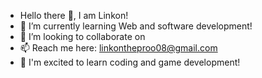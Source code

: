 - Hello there 👋, I am Linkon!
- 🌱 I’m currently learning Web and software development!
- 🤝 I’m looking to collaborate on
- 📫 Reach me here: linkontheproo08@gmail.com
- 💞 I'm excited to learn coding and game development!

